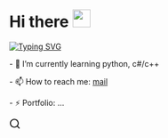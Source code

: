 <h1 align="left">Hi there
<img src="https://github.com/blackcater/blackcater/raw/main/images/Hi.gif" height="32"/></h1>

[![Typing SVG](https://readme-typing-svg.demolab.com/?lines=ICT+student+from+Moscow;Junior+developer)](https://git.io/typing-svg)

<p>- 🌱 I’m currently learning python, c#/c++</p>
<p>- 📫 How to reach me: <a href="mailto:bernikolay09@gmail.com">mail</a></p>
<p>- ⚡ Portfolio: ...</p>

<a class="navigation-link" href="#">
  <svg class="navigation-icon" width="20" height="19" fill="none" xmlns="http://www.w3.org/2000/svg">
    <path d="m19.026 17.05-3.71-3.7c1.002-1.3 1.704-3 1.704-4.9 0-4.4-3.61-8-8.023-8C4.585.45.975 4.15.975 8.55c0 4.4 3.61 8 8.022 8 1.805 0 3.51-.6 4.914-1.7l3.71 3.7 1.405-1.5Zm-10.029-2.5c-3.309 0-6.017-2.7-6.017-6s2.708-6 6.017-6c3.31 0 6.017 2.7 6.017 6s-2.707 6-6.017 6Z" fill="#222"/>
  </svg>

